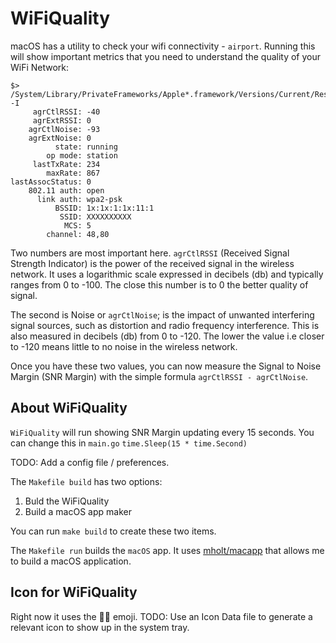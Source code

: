 # WiFiQuality

macOS has a utility to check your wifi connectivity - `airport`.  Running this will show important metrics that you need to understand the quality of your WiFi Network:
```
$> /System/Library/PrivateFrameworks/Apple*.framework/Versions/Current/Resources/airport -I
     agrCtlRSSI: -40
     agrExtRSSI: 0
    agrCtlNoise: -93
    agrExtNoise: 0
          state: running
        op mode: station
     lastTxRate: 234
        maxRate: 867
lastAssocStatus: 0
    802.11 auth: open
      link auth: wpa2-psk
          BSSID: 1x:1x:1:1x:11:1
           SSID: XXXXXXXXXX
            MCS: 5
        channel: 48,80
```

Two numbers are most important here. `agrCtlRSSI` (Received Signal Strength Indicator) is the power of the received signal in the wireless network. It uses a logarithmic scale expressed in decibels (db) and typically ranges from 0 to -100. The close this number is to 0 the better quality of signal. 

The second is Noise or `agrCtlNoise`; is the impact of unwanted interfering signal sources, such as distortion and radio frequency interference. This is also measured in decibels (db) from 0 to -120. The lower the value i.e closer to  -120 means little to no noise in the wireless network. 

Once you have these two values, you can now measure the Signal to Noise Margin (SNR Margin) with the simple formula `agrCtlRSSI - agrCtlNoise`.

## About WiFiQuality
`WiFiQuality` will run showing SNR Margin updating every 15 seconds. You can change this in `main.go` 
`time.Sleep(15 * time.Second)`

TODO: Add a config file / preferences.

The `Makefile build` has two options:
1. Buld the WiFiQuality 
2. Build a macOS app maker

You can run `make build` to create these two items.

The `Makefile run` builds the `macOS` app. It uses [mholt/macapp](https://gist.github.com/mholt/11008646c95d787c30806d3f24b2c844) that allows me to build a macOS application.

## Icon for WiFiQuality 
Right now it uses the 👌🏽 emoji. 
TODO: Use an Icon Data file to generate a relevant icon to show up in the system tray. 

